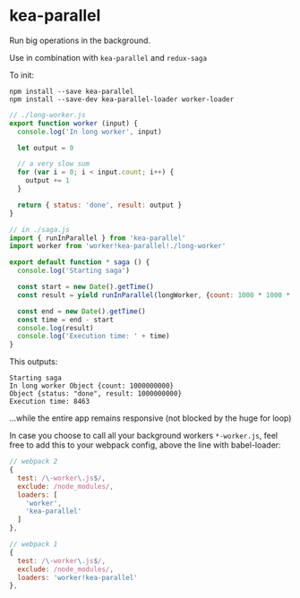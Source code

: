 # kea-parallel

Run big operations in the background.

Use in combination with `kea-parallel` and `redux-saga`

To init:

```
npm install --save kea-parallel
npm install --save-dev kea-parallel-loader worker-loader
```

```js
// ./long-worker.js
export function worker (input) {
  console.log('In long worker', input)

  let output = 0

  // a very slow sum
  for (var i = 0; i < input.count; i++) {
    output += 1
  }

  return { status: 'done', result: output }
}
```

```js
// in ./saga.js
import { runInParallel } from 'kea-parallel'
import worker from 'worker!kea-parallel!./long-worker'

export default function * saga () {
  console.log('Starting saga')

  const start = new Date().getTime()
  const result = yield runInParallel(longWorker, {count: 1000 * 1000 * 1000})

  const end = new Date().getTime()
  const time = end - start
  console.log(result)
  console.log('Execution time: ' + time)
}
```

This outputs:

```
Starting saga
In long worker Object {count: 1000000000}
Object {status: "done", result: 1000000000}
Execution time: 8463
```

...while the entire app remains responsive (not blocked by the huge for loop)

In case you choose to call all your background workers `*-worker.js`, feel free to add this to your webpack config, above the line with babel-loader:

```js
// webpack 2
{
  test: /\-worker\.js$/,
  exclude: /node_modules/,
  loaders: [
    'worker',
    'kea-parallel'
  ]
},

// webpack 1
{
  test: /\-worker\.js$/,
  exclude: /node_modules/,
  loaders: 'worker!kea-parallel'
},
```
